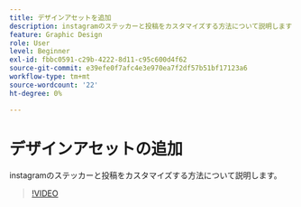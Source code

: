 ```yaml
---
title: デザインアセットを追加
description: instagramのステッカーと投稿をカスタマイズする方法について説明します
feature: Graphic Design
role: User
level: Beginner
exl-id: fbbc0591-c29b-4222-8d11-c95c600d4f62
source-git-commit: e39efe0f7afc4e3e970ea7f2df57b51bf17123a6
workflow-type: tm+mt
source-wordcount: '22'
ht-degree: 0%

---
```


# デザインアセットの追加

instagramのステッカーと投稿をカスタマイズする方法について説明します。

>[!VIDEO](https://video.tv.adobe.com/v/3420226?quality=12&learn=on&hidetitle=true)
